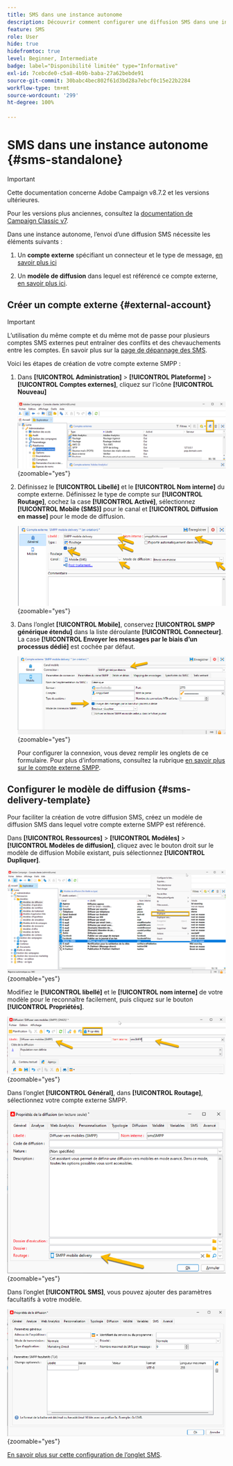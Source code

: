 ```yaml
---
title: SMS dans une instance autonome
description: Découvrir comment configurer une diffusion SMS dans une instance autonome
feature: SMS
role: User
hide: true
hidefromtoc: true
level: Beginner, Intermediate
badge: label="Disponibilité limitée" type="Informative"
exl-id: 7cebcde0-c5a8-4b9b-baba-27a62bebde91
source-git-commit: 30babc4bec802f61d3bd28a7ebcf0c15e22b2284
workflow-type: tm+mt
source-wordcount: '299'
ht-degree: 100%

---
```


# SMS dans une instance autonome {#sms-standalone}

>[!IMPORTANT]
>
>Cette documentation concerne Adobe Campaign v8.7.2 et les versions ultérieures.
>
>Pour les versions plus anciennes, consultez la [documentation de Campaign Classic v7](https://experienceleague.adobe.com/fr/docs/campaign-classic/using/sending-messages/sending-messages-on-mobiles/sms-set-up/sms-set-up).

Dans une instance autonome, l’envoi d’une diffusion SMS nécessite les éléments suivants :

1. Un **compte externe** spécifiant un connecteur et le type de message, [en savoir plus ici](#external-account)

1. Un **modèle de diffusion** dans lequel est référencé ce compte externe, [en savoir plus ici](#sms-delivery-template).

## Créer un compte externe {#external-account}

>[!IMPORTANT]
>
>L’utilisation du même compte et du même mot de passe pour plusieurs comptes SMS externes peut entraîner des conflits et des chevauchements entre les comptes. En savoir plus sur la [page de dépannage des SMS](smpp-connection.md#sms-troubleshooting).

Voici les étapes de création de votre compte externe SMPP :

1. Dans **[!UICONTROL Administration]** > **[!UICONTROL Plateforme]** > **[!UICONTROL Comptes externes]**, cliquez sur l’icône **[!UICONTROL Nouveau]**

   ![](assets/sms_extaccount.png){zoomable="yes"}

1. Définissez le **[!UICONTROL Libellé]** et le **[!UICONTROL Nom interne]** du compte externe. Définissez le type de compte sur **[!UICONTROL Routage]**, cochez la case **[!UICONTROL Activé]**, sélectionnez **[!UICONTROL Mobile (SMS)]** pour le canal et **[!UICONTROL Diffusion en masse]** pour le mode de diffusion.

   ![](assets/sms_extaccount_new.png){zoomable="yes"}

1. Dans l’onglet **[!UICONTROL Mobile]**, conservez **[!UICONTROL SMPP générique étendu]** dans la liste déroulante **[!UICONTROL Connecteur]**.
La case **[!UICONTROL Envoyer les messages par le biais d’un processus dédié]** est cochée par défaut.

   ![](assets/sms_extaccount_connector.png){zoomable="yes"}

   Pour configurer la connexion, vous devez remplir les onglets de ce formulaire. Pour plus d’informations, consultez la rubrique [en savoir plus sur le compte externe SMPP](smpp-external-account.md#smpp-connection-settings).


## Configurer le modèle de diffusion {#sms-delivery-template}

Pour faciliter la création de votre diffusion SMS, créez un modèle de diffusion SMS dans lequel votre compte externe SMPP est référencé.

Dans **[!UICONTROL Ressources]** > **[!UICONTROL Modèles]** > **[!UICONTROL Modèles de diffusion]**, cliquez avec le bouton droit sur le modèle de diffusion Mobile existant, puis sélectionnez **[!UICONTROL Dupliquer]**.

![](assets/sms_template_duplicate.png){zoomable="yes"}

Modifiez le **[!UICONTROL libellé]** et le **[!UICONTROL nom interne]** de votre modèle pour le reconnaître facilement, puis cliquez sur le bouton **[!UICONTROL Propriétés]**.

![](assets/sms_template_name.png){zoomable="yes"}

Dans l’onglet **[!UICONTROL Général]**, dans **[!UICONTROL Routage]**, sélectionnez votre compte externe SMPP.

![](assets/sms_template_routing.png){zoomable="yes"}

Dans l’onglet **[!UICONTROL SMS]**, vous pouvez ajouter des paramètres facultatifs à votre modèle.

![](assets/sms_template_properties.png){zoomable="yes"}

[En savoir plus sur cette configuration de l’onglet SMS](sms-delivery-settings.md).
